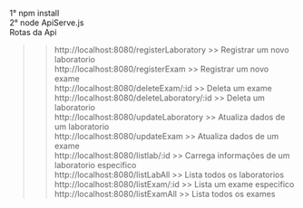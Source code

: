 1° npm install</br>
2° node ApiServe.js</br>
Rotas da Api</br>
>>http://localhost:8080/registerLaboratory >> Registrar um novo laboratorio </br>
>>http://localhost:8080/registerExam >> Registrar um novo exame </br>
>>http://localhost:8080/deleteExam/:id >> Deleta um exame </br>
>>http://localhost:8080/deleteLaboratory/:id >> Deleta um laboratorio </br>
>>http://localhost:8080/updateLaboratory >> Atualiza dados de um laboratorio </br>
>>http://localhost:8080/updateExam >> Atualiza dados de um exame </br>
>>http://localhost:8080/listlab/:id >> Carrega informações de um laboratorio especifico</br>
>>http://localhost:8080/listLabAll >> Lista todos os laboratorios </br>
>>http://localhost:8080/listExam/:id >> Lista um exame especifico </br>
>>http://localhost:8080/listExamAll >> Lista todos os exames </br>
